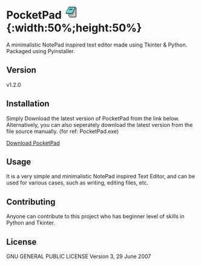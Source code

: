 # PocketPad ![no_img](img.jpg){:width:50%;height:50%}


A minimalistic NotePad inspired text editor made using Tkinter & Python.
Packaged using Pyinstaller.

## Version

v1.2.0

## Installation

Simply Download the latest version of PocketPad from the link below.
Alternatively, you can also seperately download the latest version from the file source manually. (for ref: PocketPad.exe)

[Download PocketPad](https://raw.githubusercontent.com/deboneil07/PocketPad/main/PocketPad.exe)





## Usage

It is a very simple and minimalistic NotePad inspired Text Editor, and can be used for various cases, such as writing, editing files, etc.

## Contributing

Anyone can contribute to this project who has beginner level of skills in Python and Tkinter.

## License

GNU GENERAL PUBLIC LICENSE Version 3, 29 June 2007

